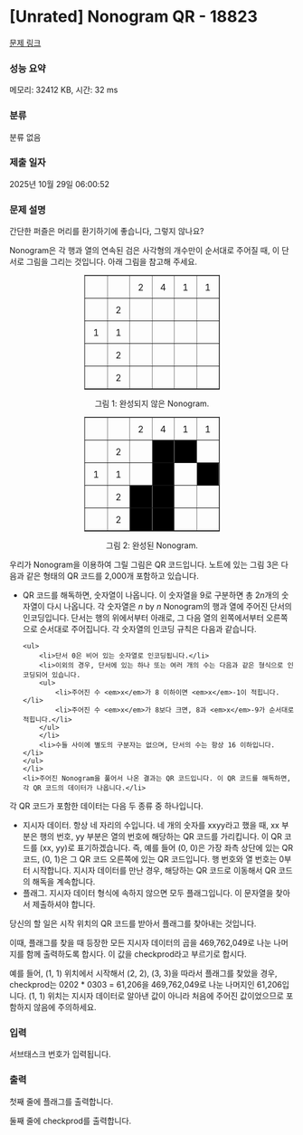 # [Unrated] Nonogram QR - 18823 

[문제 링크](https://www.acmicpc.net/problem/18823) 

### 성능 요약

메모리: 32412 KB, 시간: 32 ms

### 분류

분류 없음

### 제출 일자

2025년 10월 29일 06:00:52

### 문제 설명

<style type="text/css">.kipa-table-cell {
  width: 40px;
  height: 40px;
  padding: 0;
}
.kipa-filled {
  background-color: #000;
}
</style>
<p>간단한 퍼즐은 머리를 환기하기에 좋습니다, 그렇지 않나요?</p>

<p>Nonogram은 각 행과 열의 연속된 검은 사각형의 개수만이 순서대로 주어질 때, 이 단서로 그림을 그리는 것입니다. 아래 그림을 참고해 주세요.</p>

<table border="1" cellpadding="1" cellspacing="1" class="table table-bordered" style="border-collapse: collapse; margin: 0 auto; width: 240px;">
	<tbody>
		<tr>
			<td class="kipa-table-cell" style="text-align: center;"> </td>
			<td class="kipa-table-cell" style="text-align: center;"> </td>
			<td class="kipa-table-cell" style="text-align: center;">2</td>
			<td class="kipa-table-cell" style="text-align: center;">4</td>
			<td class="kipa-table-cell" style="text-align: center;">1</td>
			<td class="kipa-table-cell" style="text-align: center;">1</td>
		</tr>
		<tr>
			<td class="kipa-table-cell" style="text-align: center;"> </td>
			<td class="kipa-table-cell" style="text-align: center;">2</td>
			<td class="kipa-table-cell" style="text-align: center;"> </td>
			<td class="kipa-table-cell" style="text-align: center;"> </td>
			<td class="kipa-table-cell" style="text-align: center;"> </td>
			<td class="kipa-table-cell" style="text-align: center;"> </td>
		</tr>
		<tr>
			<td class="kipa-table-cell" style="text-align: center;">1</td>
			<td class="kipa-table-cell" style="text-align: center;">1</td>
			<td class="kipa-table-cell" style="text-align: center;"> </td>
			<td class="kipa-table-cell" style="text-align: center;"> </td>
			<td class="kipa-table-cell" style="text-align: center;"> </td>
			<td class="kipa-table-cell" style="text-align: center;"> </td>
		</tr>
		<tr>
			<td class="kipa-table-cell" style="text-align: center;"> </td>
			<td class="kipa-table-cell" style="text-align: center;">2</td>
			<td class="kipa-table-cell" style="text-align: center;"> </td>
			<td class="kipa-table-cell" style="text-align: center;"> </td>
			<td class="kipa-table-cell" style="text-align: center;"> </td>
			<td class="kipa-table-cell" style="text-align: center;"> </td>
		</tr>
		<tr>
			<td class="kipa-table-cell" style="text-align: center;"> </td>
			<td class="kipa-table-cell" style="text-align: center;">2</td>
			<td class="kipa-table-cell" style="text-align: center;"> </td>
			<td class="kipa-table-cell" style="text-align: center;"> </td>
			<td class="kipa-table-cell" style="text-align: center;"> </td>
			<td class="kipa-table-cell" style="text-align: center;"> </td>
		</tr>
	</tbody>
</table>

<p style="text-align: center;">그림 1: 완성되지 않은 Nonogram. </p>

<table border="1" cellpadding="1" cellspacing="1" class="table table-bordered" style="border-collapse: collapse; margin: 0 auto; width: 240px;">
	<tbody>
		<tr>
			<td class="kipa-table-cell" style="text-align: center;"> </td>
			<td class="kipa-table-cell" style="text-align: center;"> </td>
			<td class="kipa-table-cell" style="text-align: center;">2</td>
			<td class="kipa-table-cell" style="text-align: center;">4</td>
			<td class="kipa-table-cell" style="text-align: center;">1</td>
			<td class="kipa-table-cell" style="text-align: center;">1</td>
		</tr>
		<tr>
			<td class="kipa-table-cell" style="text-align: center;"> </td>
			<td class="kipa-table-cell" style="text-align: center;">2</td>
			<td class="kipa-table-cell" style="text-align: center;"> </td>
			<td class="kipa-table-cell kipa-filled" style="text-align: center;"> </td>
			<td class="kipa-table-cell kipa-filled" style="text-align: center;"> </td>
			<td class="kipa-table-cell" style="text-align: center;"> </td>
		</tr>
		<tr>
			<td class="kipa-table-cell" style="text-align: center;">1</td>
			<td class="kipa-table-cell" style="text-align: center;">1</td>
			<td class="kipa-table-cell" style="text-align: center;"> </td>
			<td class="kipa-table-cell kipa-filled" style="text-align: center;"> </td>
			<td class="kipa-table-cell" style="text-align: center;"> </td>
			<td class="kipa-table-cell kipa-filled" style="text-align: center;"> </td>
		</tr>
		<tr>
			<td class="kipa-table-cell" style="text-align: center;"> </td>
			<td class="kipa-table-cell" style="text-align: center;">2</td>
			<td class="kipa-table-cell kipa-filled" style="text-align: center;"> </td>
			<td class="kipa-table-cell kipa-filled" style="text-align: center;"> </td>
			<td class="kipa-table-cell" style="text-align: center;"> </td>
			<td class="kipa-table-cell" style="text-align: center;"> </td>
		</tr>
		<tr>
			<td class="kipa-table-cell" style="text-align: center;"> </td>
			<td class="kipa-table-cell" style="text-align: center;">2</td>
			<td class="kipa-table-cell kipa-filled" style="text-align: center;"> </td>
			<td class="kipa-table-cell kipa-filled" style="text-align: center;"> </td>
			<td class="kipa-table-cell" style="text-align: center;"> </td>
			<td class="kipa-table-cell" style="text-align: center;"> </td>
		</tr>
	</tbody>
</table>

<p style="text-align: center;">그림 2: 완성된 Nonogram.</p>

<p>우리가 Nonogram을 이용하여 그릴 그림은 QR 코드입니다. 노트에 있는 그림 3은 다음과 같은 형태의 QR 코드를 2,000개 포함하고 있습니다.</p>

<ul>
	<li>QR 코드를 해독하면, 숫자열이 나옵니다. 이 숫자열을 9로 구분하면 총 2<em>n</em>개의 숫자열이 다시 나옵니다. 각 숫자열은 <em>n</em> by <em>n</em> Nonogram의 행과 열에 주어진 단서의 인코딩입니다. 단서는 행의 위에서부터 아래로, 그 다음 열의 왼쪽에서부터 오른쪽으로 순서대로 주어집니다. 각 숫자열의 인코딩 규칙은 다음과 같습니다.

	<ul>
		<li>단서 0은 비어 있는 숫자열로 인코딩됩니다.</li>
		<li>이외의 경우, 단서에 있는 하나 또는 여러 개의 수는 다음과 같은 형식으로 인코딩되어 있습니다.
		<ul>
			<li>주어진 수 <em>x</em>가 8 이하이면 <em>x</em>-1이 적힙니다.</li>
			<li>주어진 수 <em>x</em>가 8보다 크면, 8과 <em>x</em>-9가 순서대로 적힙니다.</li>
		</ul>
		</li>
		<li>수들 사이에 별도의 구분자는 없으며, 단서의 수는 항상 16 이하입니다.</li>
	</ul>
	</li>
	<li>주어진 Nonogram을 풀어서 나온 결과는 QR 코드입니다. 이 QR 코드를 해독하면, 각 QR 코드의 데이터가 나옵니다.</li>
</ul>

<p>각 QR 코드가 포함한 데이터는 다음 두 종류 중 하나입니다.</p>

<ul>
	<li>지시자 데이터. 항상 네 자리의 수입니다. 네 개의 숫자를 xxyy라고 했을 때, xx 부분은 행의 번호, yy 부분은 열의 번호에 해당하는 QR 코드를 가리킵니다. 이 QR 코드를 (xx, yy)로 표기하겠습니다. 즉, 예를 들어 (0, 0)은 가장 좌측 상단에 있는 QR 코드, (0, 1)은 그 QR 코드 오른쪽에 있는 QR 코드입니다. 행 번호와 열 번호는 0부터 시작합니다. 지시자 데이터를 만난 경우, 해당하는 QR 코드로 이동해서 QR 코드의 해독을 계속합니다.</li>
	<li>플래그. 지시자 데이터 형식에 속하지 않으면 모두 플래그입니다. 이 문자열을 찾아서 제출하셔야 합니다.</li>
</ul>

<p>당신의 할 일은 시작 위치의 QR 코드를 받아서 플래그를 찾아내는 것입니다.</p>

<p>이때, 플래그를 찾을 때 등장한 모든 지시자 데이터의 곱을 469,762,049로 나눈 나머지를 함께 출력하도록 합시다. 이 값을 checkprod라고 부르기로 합시다.</p>

<p>예를 들어, (1, 1) 위치에서 시작해서 (2, 2), (3, 3)을 따라서 플래그를 찾았을 경우, checkprod는 0202 * 0303 = 61,206을 469,762,049로 나눈 나머지인 61,206입니다. (1, 1) 위치는 지시자 데이터로 알아낸 값이 아니라 처음에 주어진 값이었으므로 포함하지 않음에 주의하세요.</p>

### 입력 

 <p>서브태스크 번호가 입력됩니다.</p>

### 출력 

 <p>첫째 줄에 플래그를 출력합니다.</p>

<p>둘째 줄에 checkprod를 출력합니다.</p>

